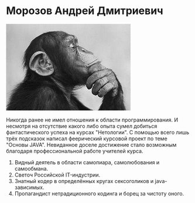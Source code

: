 # Морозов Андрей Дмитриевич

![Фото](img/foto.jpg)

Никогда ранее не имел отношения к области программирования. И несмотря на отсутствие какого либо опыта сумел добиться фантастического успеха на курсах "Нетологии". С помощью всего лишь трёх подсказок написал феерический курсовой проект по теме "Основы JAVA". Невиданное доселе достижение стало возможным благодаря профессиональной работе учителей курса.

1. Видный деятель в области самопиара, самолюбования и самообмана.
2. Светоч Российской IT-индустрии.
3. Знатный кодер в определённых кругах сексоголиков и java-зависимых.
4. Пропагандист нетрадиционного кодинга и борец за чистоту оного.